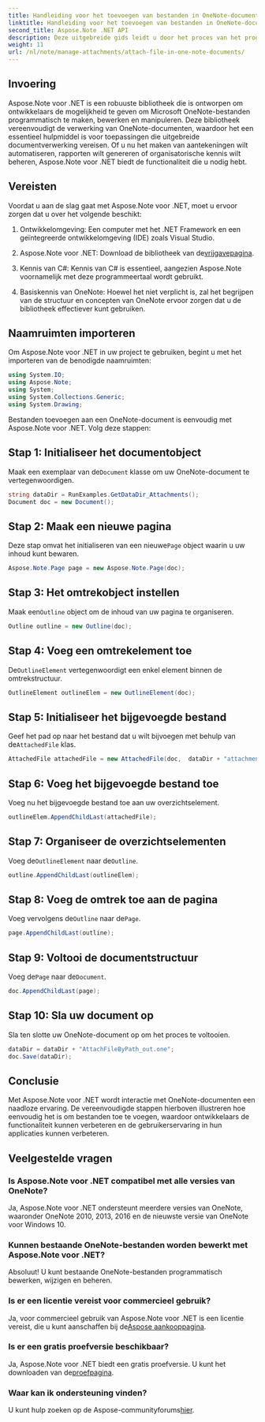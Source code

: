 ```yaml
---
title: Handleiding voor het toevoegen van bestanden in OneNote-documenten met Aspose.Note
linktitle: Handleiding voor het toevoegen van bestanden in OneNote-documenten met Aspose.Note
second_title: Aspose.Note .NET API
description: Deze uitgebreide gids leidt u door het proces van het programmatisch toevoegen van bestanden aan OneNote-documenten, zodat u uw notities en documentbeheertaken naar een hoger niveau kunt tillen. Met duidelijke, stapsgewijze instructies en nuttige FAQ's.
weight: 11
url: /nl/note/manage-attachments/attach-file-in-one-note-documents/
---
```

## Invoering

Aspose.Note voor .NET is een robuuste bibliotheek die is ontworpen om ontwikkelaars de mogelijkheid te geven om Microsoft OneNote-bestanden programmatisch te maken, bewerken en manipuleren. Deze bibliotheek vereenvoudigt de verwerking van OneNote-documenten, waardoor het een essentieel hulpmiddel is voor toepassingen die uitgebreide documentverwerking vereisen. Of u nu het maken van aantekeningen wilt automatiseren, rapporten wilt genereren of organisatorische kennis wilt beheren, Aspose.Note voor .NET biedt de functionaliteit die u nodig hebt.

## Vereisten

Voordat u aan de slag gaat met Aspose.Note voor .NET, moet u ervoor zorgen dat u over het volgende beschikt:

1. Ontwikkelomgeving: Een computer met het .NET Framework en een geïntegreerde ontwikkelomgeving (IDE) zoals Visual Studio.
  
2.  Aspose.Note voor .NET: Download de bibliotheek van de[vrijgavepagina](https://releases.aspose.com/note/net/).

3. Kennis van C#: Kennis van C# is essentieel, aangezien Aspose.Note voornamelijk met deze programmeertaal wordt gebruikt.

4. Basiskennis van OneNote: Hoewel het niet verplicht is, zal het begrijpen van de structuur en concepten van OneNote ervoor zorgen dat u de bibliotheek effectiever kunt gebruiken.

## Naamruimten importeren

Om Aspose.Note voor .NET in uw project te gebruiken, begint u met het importeren van de benodigde naamruimten:

```csharp
using System.IO;
using Aspose.Note;
using System;
using System.Collections.Generic;
using System.Drawing;
```

Bestanden toevoegen aan een OneNote-document is eenvoudig met Aspose.Note voor .NET. Volg deze stappen:

## Stap 1: Initialiseer het documentobject

 Maak een exemplaar van de`Document` klasse om uw OneNote-document te vertegenwoordigen.

```csharp
string dataDir = RunExamples.GetDataDir_Attachments();
Document doc = new Document();
```

## Stap 2: Maak een nieuwe pagina

 Deze stap omvat het initialiseren van een nieuwe`Page` object waarin u uw inhoud kunt bewaren.

```csharp
Aspose.Note.Page page = new Aspose.Note.Page(doc);
```

## Stap 3: Het omtrekobject instellen

 Maak een`Outline` object om de inhoud van uw pagina te organiseren.

```csharp
Outline outline = new Outline(doc);
```

## Stap 4: Voeg een omtrekelement toe

 De`OutlineElement` vertegenwoordigt een enkel element binnen de omtrekstructuur.

```csharp
OutlineElement outlineElem = new OutlineElement(doc);
```

## Stap 5: Initialiseer het bijgevoegde bestand

 Geef het pad op naar het bestand dat u wilt bijvoegen met behulp van de`AttachedFile` klas.

```csharp
AttachedFile attachedFile = new AttachedFile(doc,  dataDir + "attachment.txt");
```

## Stap 6: Voeg het bijgevoegde bestand toe

Voeg nu het bijgevoegde bestand toe aan uw overzichtselement.

```csharp
outlineElem.AppendChildLast(attachedFile);
```

## Stap 7: Organiseer de overzichtselementen

 Voeg de`OutlineElement` naar de`Outline`.

```csharp
outline.AppendChildLast(outlineElem);
```

## Stap 8: Voeg de omtrek toe aan de pagina

 Voeg vervolgens de`Outline` naar de`Page`.

```csharp
page.AppendChildLast(outline);
```

## Stap 9: Voltooi de documentstructuur

 Voeg de`Page` naar de`Document`.

```csharp
doc.AppendChildLast(page);
```

## Stap 10: Sla uw document op

Sla ten slotte uw OneNote-document op om het proces te voltooien.

```csharp
dataDir = dataDir + "AttachFileByPath_out.one";
doc.Save(dataDir);
```

## Conclusie

Met Aspose.Note voor .NET wordt interactie met OneNote-documenten een naadloze ervaring. De vereenvoudigde stappen hierboven illustreren hoe eenvoudig het is om bestanden toe te voegen, waardoor ontwikkelaars de functionaliteit kunnen verbeteren en de gebruikerservaring in hun applicaties kunnen verbeteren.

## Veelgestelde vragen

### Is Aspose.Note voor .NET compatibel met alle versies van OneNote?

Ja, Aspose.Note voor .NET ondersteunt meerdere versies van OneNote, waaronder OneNote 2010, 2013, 2016 en de nieuwste versie van OneNote voor Windows 10.

### Kunnen bestaande OneNote-bestanden worden bewerkt met Aspose.Note voor .NET?

Absoluut! U kunt bestaande OneNote-bestanden programmatisch bewerken, wijzigen en beheren.

### Is er een licentie vereist voor commercieel gebruik?

 Ja, voor commercieel gebruik van Aspose.Note voor .NET is een licentie vereist, die u kunt aanschaffen bij de[Aspose aankooppagina](https://purchase.conholdate.com/buy).

### Is er een gratis proefversie beschikbaar?

 Ja, Aspose.Note voor .NET biedt een gratis proefversie. U kunt het downloaden van de[proefpagina](https://releases.aspose.com/).

### Waar kan ik ondersteuning vinden?

 U kunt hulp zoeken op de Aspose-communityforums[hier](https://forum.aspose.com/c/note/28).